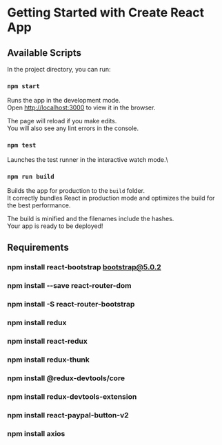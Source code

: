 # Getting Started with Create React App

## Available Scripts

In the project directory, you can run:

### `npm start`

Runs the app in the development mode.\
Open [http://localhost:3000](http://localhost:3000) to view it in the browser.

The page will reload if you make edits.\
You will also see any lint errors in the console.

### `npm test`

Launches the test runner in the interactive watch mode.\

### `npm run build`

Builds the app for production to the `build` folder.\
It correctly bundles React in production mode and optimizes the build for the best performance.

The build is minified and the filenames include the hashes.\
Your app is ready to be deployed!

## Requirements 

### npm install react-bootstrap bootstrap@5.0.2
### npm install --save react-router-dom
### npm install -S react-router-bootstrap
### npm install redux
### npm install react-redux
### npm install redux-thunk
### npm install @redux-devtools/core
### npm install redux-devtools-extension
### npm install react-paypal-button-v2
### npm install axios